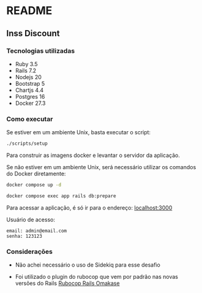 # README

## Inss Discount

### Tecnologias utilizadas

* Ruby 3.5
* Rails 7.2
* Nodejs 20
* Bootstrap 5
* Chartjs 4.4
* Postgres 16
* Docker 27.3


### Como executar

Se estiver em um ambiente Unix, basta executar o script:

```sh
./scripts/setup
```
Para construir as imagens docker e levantar o servidor da aplicação.

Se não estiver em um ambiente Unix, será necessário utilizar os comandos do Docker diretamente:

```sh
docker compose up -d

docker compose exec app rails db:prepare
```

Para acessar a aplicação, é só ir para o endereço: [localhost:3000](localhost:3000)

Usuário de acesso:

    email: admin@email.com
    senha: 123123


### Considerações

* Não achei necessário o uso de Sidekiq para esse desafio

* Foi utilizado o plugin do rubocop que vem por padrão nas novas versões do Rails [Rubocop Rails Omakase](https://github.com/rails/rubocop-rails-omakase)
